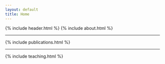 ```yaml
---
layout: default
title: Home
---
```

{% include header.html %}
{% include about.html %}
<hr>
{% include publications.html %}
<hr>
{% include teaching.html %}
